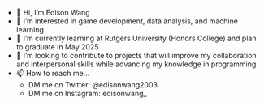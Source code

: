 - 👋 Hi, I’m Edison Wang
- 👀 I’m interested in game development, data analysis, and machine learning
- 🌱 I’m currently learning at Rutgers University (Honors College) and plan to graduate in May 2025
- 💞️ I’m looking to contribute to projects that will improve my collaboration and interpersonal skills while advancing my knowledge in programming
- 📫 How to reach me...
  - DM me on Twitter: @edisonwang2003
  - DM me on Instagram: edisonwang_

<!---
edisonwang03/edisonwang03 is a ✨ special ✨ repository because its `README.md` (this file) appears on your GitHub profile.
You can click the Preview link to take a look at your changes.
--->
